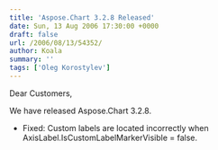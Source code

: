 ```yaml
---
title: 'Aspose.Chart 3.2.8 Released'
date: Sun, 13 Aug 2006 17:30:00 +0000
draft: false
url: /2006/08/13/54352/
author: Koala
summary: ''
tags: ['Oleg Korostylev']
---
```


Dear Customers,

We have released Aspose.Chart 3.2.8.

*   Fixed: Custom labels are located incorrectly when AxisLabel.IsCustomLabelMarkerVisible = false.







